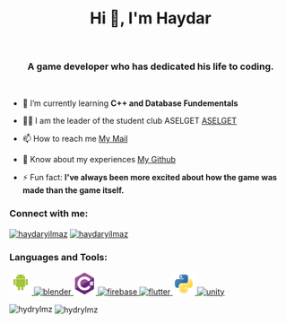 <h1 align="center">Hi 👋, I'm Haydar</h1>
&nbsp;
<h3 align="center">A game developer who has dedicated his life to coding.</h3>
&nbsp;

- 🌱 I’m currently learning **C++ and Database Fundementals**

- 👨‍💻 I am the leader of the student club ASELGET [ASELGET](https://www.linkedin.com/company/aselget/?viewAsMember=true)

- 📫 How to reach me [My Mail](hydrylmz7@gmail.com)

- 📄 Know about my experiences [My Github](https://www.linkedin.com/in/haydaryilmaz/)

- ⚡ Fun fact: **I've always been more excited about how the game was made than the game itself.**

<h3 align="left">Connect with me:</h3>
<p align="left">
<a href="https://linkedin.com/in/haydaryilmaz" target="blank"><img align="center" src="https://raw.githubusercontent.com/rahuldkjain/github-profile-readme-generator/master/src/images/icons/Social/linked-in-alt.svg" alt="haydaryilmaz" height="30" width="40" /></a> <a href="hydrylmz7@gmail.com" target="blank"><img align="center" src="https://upload.wikimedia.org/wikipedia/commons/7/7e/Gmail_icon_%282020%29.svg" alt="haydaryilmaz" height="30" width="40" /></a>
</p>
<p align="left">

</p>

<h3 align="left">Languages and Tools:</h3>
<p align="left"> <a href="https://developer.android.com" target="_blank" rel="noreferrer"> <img src="https://raw.githubusercontent.com/devicons/devicon/master/icons/android/android-original-wordmark.svg" alt="android" width="40" height="40"/> </a> <a href="https://www.blender.org/" target="_blank" rel="noreferrer"> <img src="https://download.blender.org/branding/community/blender_community_badge_white.svg" alt="blender" width="40" height="40"/> </a> <a href="https://www.w3schools.com/cs/" target="_blank" rel="noreferrer"> <img src="https://raw.githubusercontent.com/devicons/devicon/master/icons/csharp/csharp-original.svg" alt="csharp" width="40" height="40"/> </a> <a href="https://firebase.google.com/" target="_blank" rel="noreferrer"> <img src="https://www.vectorlogo.zone/logos/firebase/firebase-icon.svg" alt="firebase" width="40" height="40"/> </a> <a href="https://flutter.dev" target="_blank" rel="noreferrer"> <img src="https://www.vectorlogo.zone/logos/flutterio/flutterio-icon.svg" alt="flutter" width="40" height="40"/> </a> <a href="https://www.python.org" target="_blank" rel="noreferrer"> <img src="https://raw.githubusercontent.com/devicons/devicon/master/icons/python/python-original.svg" alt="python" width="40" height="40"/> </a> <a href="https://unity.com/" target="_blank" rel="noreferrer"> <img src="https://www.vectorlogo.zone/logos/unity3d/unity3d-icon.svg" alt="unity" width="40" height="40"/> </a> </p>

<p><img align="left" src="https://github-readme-stats.vercel.app/api/top-langs?username=hydrylmz&show_icons=true&locale=en&layout=compact" alt="hydrylmz" /></p>

<p>&nbsp;<img align="center" src="https://github-readme-stats.vercel.app/api?username=hydrylmz&show_icons=true&locale=en" alt="hydrylmz" /></p>
